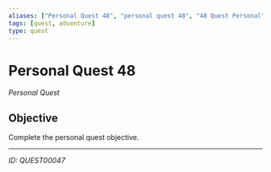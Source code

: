 ```yaml
---
aliases: ["Personal Quest 48", "personal quest 48", "48 Quest Personal"]
tags: [quest, adventure]
type: quest
---
```


# Personal Quest 48

*Personal Quest*

## Objective
Complete the personal quest objective.

---
*ID: QUEST00047*